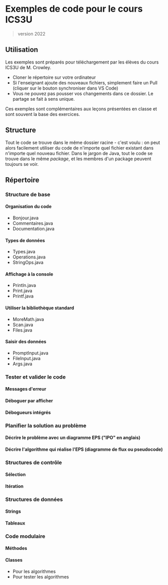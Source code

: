 # Exemples de code pour le cours ICS3U
> version 2022

## Utilisation

Les exemples sont préparés pour téléchargement par les élèves du cours ICS3U de M. Crowley. 

* Cloner le répertoire sur votre ordinateur
* Si l'enseignant ajoute des nouveaux fichiers, simplement faire un Pull (cliquer sur le bouton synchroniser dans VS Code)
* Vous ne pouvez pas pousser vos changements dans ce dossier. Le partage se fait à sens unique.

Ces exemples sont complémentaires aux leçons présentées en classe et sont souvent la base des exercices.

## Structure

Tout le code se trouve dans le même dossier racine - c'est voulu : on peut alors facilement utiliser du code de n'importe quel fichier existant dans n'importe quel nouveau fichier. Dans le jargon de Java, tout le code se trouve dans le même *package*, et les membres d'un package peuvent toujours se voir.

## Répertoire

### Structure de base

#### Organisation du code

* Bonjour.java
* Commentaires.java
* Documentation.java

#### Types de données

* Types.java
* Operations.java
* StringOps.java

#### Affichage à la console

* Println.java
* Print.java
* Printf.java

#### Utiliser la bibliothèque standard

* MoreMath.java
* Scan.java
* Files.java

#### Saisir des données

* PromptInput.java
* FileInput.java
* Args.java

### Tester et valider le code

#### Messages d'erreur

#### Déboguer par afficher

#### Débogueurs intégrés

### Planifier la solution au problème

#### Décrire le problème avec un diagramme EPS  ("IPO" en anglais)

#### Décrire l'algorithme qui réalise l'EPS (diagramme de flux ou pseudocode)

### Structures de contrôle

#### Sélection

#### Itération

### Structures de données

#### Strings

#### Tableaux

### Code modulaire

#### Méthodes

#### Classes
* Pour les algorithmes
* Pour tester les algorithmes
